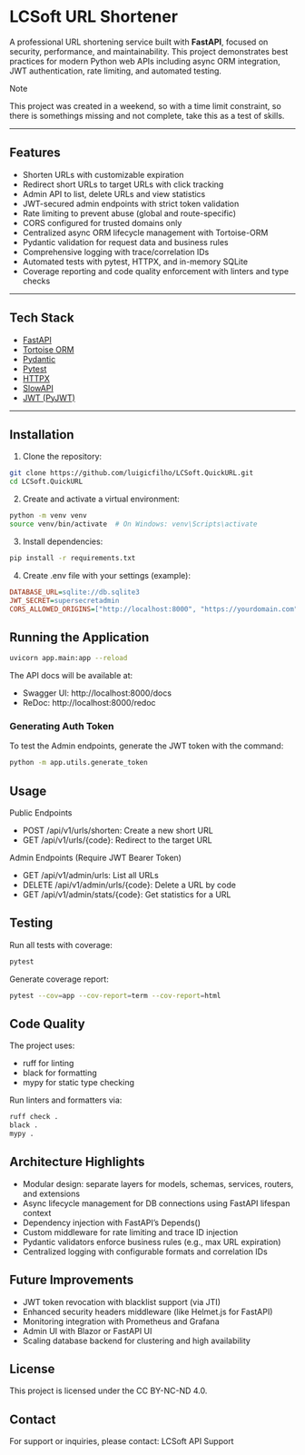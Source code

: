 # LCSoft URL Shortener

A professional URL shortening service built with **FastAPI**, focused on security, performance, and maintainability. This project demonstrates best practices for modern Python web APIs including async ORM integration, JWT authentication, rate limiting, and automated testing.

> [!NOTE]
> This project was created in a weekend, so with a time limit constraint, so there is somethings missing and not complete, take this as a test of skills.

---

## Features

- Shorten URLs with customizable expiration
- Redirect short URLs to target URLs with click tracking
- Admin API to list, delete URLs and view statistics
- JWT-secured admin endpoints with strict token validation
- Rate limiting to prevent abuse (global and route-specific)
- CORS configured for trusted domains only
- Centralized async ORM lifecycle management with Tortoise-ORM
- Pydantic validation for request data and business rules
- Comprehensive logging with trace/correlation IDs
- Automated tests with pytest, HTTPX, and in-memory SQLite
- Coverage reporting and code quality enforcement with linters and type checks

---

## Tech Stack

- [FastAPI](https://fastapi.tiangolo.com/)
- [Tortoise ORM](https://tortoise-orm.readthedocs.io/en/latest/)
- [Pydantic](https://pydantic.dev/)
- [Pytest](https://pytest.org/)
- [HTTPX](https://www.python-httpx.org/)
- [SlowAPI](https://slowapi.readthedocs.io/en/latest/)
- [JWT (PyJWT)](https://pyjwt.readthedocs.io/en/stable/)

---

## Installation

1. Clone the repository:

```bash
git clone https://github.com/luigicfilho/LCSoft.QuickURL.git
cd LCSoft.QuickURL
```

2. Create and activate a virtual environment:

```bash
python -m venv venv
source venv/bin/activate  # On Windows: venv\Scripts\activate
```

3. Install dependencies:

```bash
pip install -r requirements.txt
```

4. Create .env file with your settings (example):

```ini
DATABASE_URL=sqlite://db.sqlite3
JWT_SECRET=supersecretadmin
CORS_ALLOWED_ORIGINS=["http://localhost:8000", "https://yourdomain.com"]
```

## Running the Application
```bash
uvicorn app.main:app --reload
```

The API docs will be available at:

- Swagger UI: http://localhost:8000/docs
- ReDoc: http://localhost:8000/redoc

### Generating Auth Token
To test the Admin endpoints, generate the JWT token with the command:

```bash
python -m app.utils.generate_token
```

## Usage

Public Endpoints
- POST /api/v1/urls/shorten: Create a new short URL
- GET /api/v1/urls/{code}: Redirect to the target URL

Admin Endpoints (Require JWT Bearer Token)
- GET /api/v1/admin/urls: List all URLs
- DELETE /api/v1/admin/urls/{code}: Delete a URL by code
- GET /api/v1/admin/stats/{code}: Get statistics for a URL

## Testing
Run all tests with coverage:

```bash
pytest
```

Generate coverage report:

```bash
pytest --cov=app --cov-report=term --cov-report=html
```

## Code Quality
The project uses:
- ruff for linting
- black for formatting
- mypy for static type checking

Run linters and formatters via:

```bash
ruff check .
black .
mypy .
```

## Architecture Highlights
- Modular design: separate layers for models, schemas, services, routers, and extensions
- Async lifecycle management for DB connections using FastAPI lifespan context
- Dependency injection with FastAPI’s Depends()
- Custom middleware for rate limiting and trace ID injection
- Pydantic validators enforce business rules (e.g., max URL expiration)
- Centralized logging with configurable formats and correlation IDs

## Future Improvements
- JWT token revocation with blacklist support (via JTI)
- Enhanced security headers middleware (like Helmet.js for FastAPI)
- Monitoring integration with Prometheus and Grafana
- Admin UI with Blazor or FastAPI UI
- Scaling database backend for clustering and high availability

## License
This project is licensed under the CC BY-NC-ND 4.0.

## Contact
For support or inquiries, please contact:
LCSoft API Support

